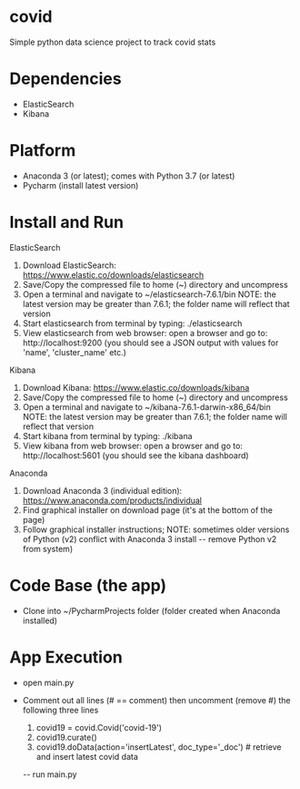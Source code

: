 # covid
Simple python data science project to track covid stats

# Dependencies
  - ElasticSearch
  - Kibana
  
# Platform
  - Anaconda 3 (or latest); comes with Python 3.7 (or latest)
  - Pycharm (install latest version)
  
# Install and Run
ElasticSearch
  1. Download ElasticSearch: https://www.elastic.co/downloads/elasticsearch
  2. Save/Copy the compressed file to home (~) directory and uncompress
  3. Open a terminal and navigate to ~/elasticsearch-7.6.1/bin  NOTE: the latest version may be greater than 7.6.1; the folder name will reflect that version
  4. Start elasticsearch from terminal by typing: ./elasticsearch
  5. View elasticsearch from web browser: open a browser and go to: http://localhost:9200 (you should see a JSON output with values for 'name', 'cluster_name' etc.)

Kibana
  1. Download Kibana: https://www.elastic.co/downloads/kibana
  2. Save/Copy the compressed file to home (~) directory and uncompress
  3. Open a terminal and navigate to ~/kibana-7.6.1-darwin-x86_64/bin  NOTE: the latest version may be greater than 7.6.1; the folder name will reflect that version
  4. Start kibana from terminal by typing: ./kibana
  5. View kibana from web browser: open a browser and go to: http://localhost:5601 (you should see the kibana dashboard)

Anaconda
  1. Download Anaconda 3 (individual edition): https://www.anaconda.com/products/individual
  2. Find graphical installer on download page (it's at the bottom of the page)
  3. Follow graphical installer instructions; NOTE: sometimes older versions of Python (v2) conflict with Anaconda 3 install -- remove Python v2 from system)
  
# Code Base (the app)
  - Clone into ~/PycharmProjects folder (folder created when Anaconda installed)

# App Execution
  - open main.py
  - Comment out all lines (# == comment) then uncomment (remove #) the following three lines
  
    1. covid19 = covid.Covid('covid-19')
    2. covid19.curate()
    3. covid19.doData(action='insertLatest', doc_type='_doc')  # retrieve and insert latest covid data
        
    -- run main.py
  
  
